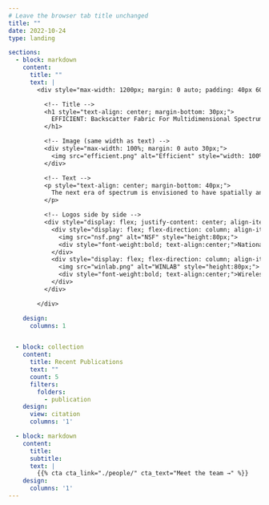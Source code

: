 ```yaml
---
# Leave the browser tab title unchanged
title: ""  
date: 2022-10-24
type: landing

sections:
  - block: markdown
    content:
      title: ""
      text: |
        <div style="max-width: 1200px; margin: 0 auto; padding: 40px 60px; box-sizing: border-box;">

          <!-- Title -->
          <h1 style="text-align: center; margin-bottom: 30px;">
            EFFICIENT: Backscatter Fabric For Multidimensional Spectrum Situational Awareness and Protection
          </h1>

          <!-- Image (same width as text) -->
          <div style="max-width: 100%; margin: 0 auto 30px;">
            <img src="efficient.png" alt="Efficient" style="width: 100%; height: auto; display: block;">
          </div>

          <!-- Text -->
          <p style="text-align: center; margin-bottom: 40px;">
            The next era of spectrum is envisioned to have spatially and spectrally adjacent systems that are dynamic, resulting in frequent cross-system interference. This project enables affordable, accurate, near-real-time spectrum situational awareness, including simple spectrum sensing algorithms, distributed mechanisms, and relevant spectrum sensing hardware. In addition, it targets mechanisms at the physical layer that provide radio waveform protection against unwanted interference without modifying existing infrastructure. Techniques include model-based and machine learning approaches, focusing on multidimensional awareness and interference protection. The work aims to demonstrate these principles in the FR3 band using the COSMOS Testbed for next-generation wireless coexistence scenarios.
          </p>

          <!-- Logos side by side -->
          <div style="display: flex; justify-content: center; align-items: flex-start; gap: 80px; flex-wrap: wrap;">
            <div style="display: flex; flex-direction: column; align-items: center; gap: 10px;">
              <img src="nsf.png" alt="NSF" style="height:80px;">
              <div style="font-weight:bold; text-align:center;">National Science Foundation (NSF)</div>
            </div>
            <div style="display: flex; flex-direction: column; align-items: center; gap: 10px;">
              <img src="winlab.png" alt="WINLAB" style="height:80px;">
              <div style="font-weight:bold; text-align:center;">Wireless Information Network Laboratory (WINLAB)</div>
            </div>
          </div>

        </div>

    design:
      columns: 1


  - block: collection
    content:
      title: Recent Publications
      text: ""
      count: 5
      filters:
        folders:
          - publication
    design:
      view: citation
      columns: '1'

  - block: markdown
    content:
      title:
      subtitle:
      text: |
        {{% cta cta_link="./people/" cta_text="Meet the team →" %}}
    design:
      columns: '1'
---
```

